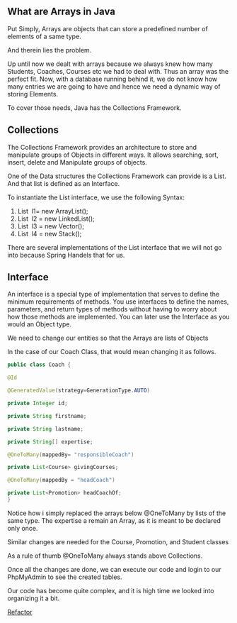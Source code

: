 ## What are Arrays in Java


Put Simply, Arrays are objects that can store a predefined number of elements of a same type.

And therein lies the problem.

Up until now we dealt with arrays because we always knew how many Students, Coaches, Courses etc we had to deal with. Thus an array was the perfect fit. Now, with a database running behind it, we do not know how many entries we are going to have and hence we need a dynamic way of storing Elements.

To cover those needs, Java has the Collections Framework.


## Collections

The Collections Framework provides an architecture to store and manipulate groups of Objects in different ways. It allows searching, sort, insert, delete and Manipulate groups of objects.

One of the Data structures the Collections Framework can provide is a List. And that list is defined as an Interface.

To instantiate the List interface, we use the following Syntax:

1.  List <datatype> l1= new ArrayList();
2.  List <datatype> l2 = new LinkedList();
3.  List <datatype> l3 = new Vector();
4.  List <datatype> l4 = new Stack();

There are several implementations of the List interface that we will not go into because Spring Handels that for us.


## Interface


An interface is a special type of implementation that serves to define the minimum requirements of methods. You use interfaces to define the names, parameters, and return types of methods without having to worry about how those methods are implemented. You can later use the Interface as you would an Object type. 

We need to change our entities so that the Arrays are lists of Objects 

In the case of our Coach Class, that would mean changing it as follows.
```Java
public class Coach {

@Id

@GeneratedValue(strategy=GenerationType.AUTO)

private Integer id;

private String firstname;

private String lastname;

private String[] expertise;

@OneToMany(mappedBy= "responsibleCoach")

private List<Course> givingCourses;

@OneToMany(mappedBy = "headCoach")

private List<Promotion> headCoachOf;
}
```
Notice how i simply replaced the arrays below @OneToMany by lists of the same type. The expertise a remain an Array, as it is meant to be declared only once.

Similar changes are needed for the Course, Promotion, and Student classes

As a rule of thumb @OneToMany always stands above Collections.

Once all the changes are done, we can execute our code and login to our PhpMyAdmin to see the created tables.

Our code has become quite complex, and it is high time we looked into organizing it a bit.

[Refactor](https://github.com/TripsJ/Spring-API-Workshop-1/blob/main/Refactor.md)
